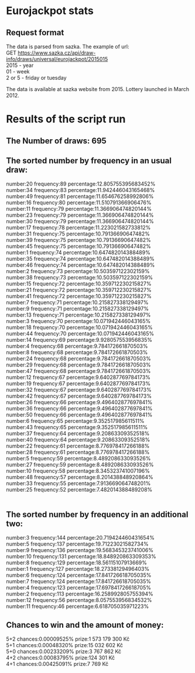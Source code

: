 Eurojackpot stats
====================================
Request format
---
The data is parsed from sazka. The example of url:  
GET https://www.sazka.cz/api/draw-info/draws/universal/eurojackpot/2015015  
2015 - year  
01 - week       
2 or 5 - friday or tuesday  

The data is available at sazka website from 2015. Lottery launched in March 2012.  

Results of the script run
=======
The Number of draws: 695
---
The sorted number by frequency in an usual draw:
---
number:20 frequency:89 percentage:12.805755395683452%  
number:34 frequency:83 percentage:11.942446043165468%  
number:49 frequency:81 percentage:11.654676258992806%  
number:16 frequency:80 percentage:11.510791366906476%  
number:11 frequency:79 percentage:11.366906474820144%  
number:23 frequency:79 percentage:11.366906474820144%  
number:30 frequency:79 percentage:11.366906474820144%  
number:17 frequency:78 percentage:11.223021582733812%  
number:31 frequency:75 percentage:10.79136690647482%  
number:39 frequency:75 percentage:10.79136690647482%  
number:45 frequency:75 percentage:10.79136690647482%  
number:1 frequency:74 percentage:10.647482014388489%  
number:35 frequency:74 percentage:10.647482014388489%  
number:46 frequency:74 percentage:10.647482014388489%  
number:2 frequency:73 percentage:10.503597122302159%  
number:38 frequency:73 percentage:10.503597122302159%  
number:15 frequency:72 percentage:10.359712230215827%  
number:21 frequency:72 percentage:10.359712230215827%  
number:41 frequency:72 percentage:10.359712230215827%  
number:7 frequency:71 percentage:10.215827338129497%  
number:9 frequency:71 percentage:10.215827338129497%  
number:13 frequency:71 percentage:10.215827338129497%  
number:3 frequency:70 percentage:10.071942446043165%  
number:18 frequency:70 percentage:10.071942446043165%  
number:44 frequency:70 percentage:10.071942446043165%  
number:14 frequency:69 percentage:9.928057553956835%  
number:4 frequency:68 percentage:9.784172661870503%  
number:8 frequency:68 percentage:9.784172661870503%  
number:24 frequency:68 percentage:9.784172661870503%  
number:29 frequency:68 percentage:9.784172661870503%  
number:47 frequency:68 percentage:9.784172661870503%  
number:12 frequency:67 percentage:9.640287769784173%  
number:19 frequency:67 percentage:9.640287769784173%  
number:32 frequency:67 percentage:9.640287769784173%  
number:42 frequency:67 percentage:9.640287769784173%  
number:26 frequency:66 percentage:9.496402877697841%  
number:36 frequency:66 percentage:9.496402877697841%  
number:50 frequency:66 percentage:9.496402877697841%  
number:6 frequency:65 percentage:9.352517985611511%  
number:43 frequency:65 percentage:9.352517985611511%  
number:37 frequency:64 percentage:9.20863309352518%  
number:40 frequency:64 percentage:9.20863309352518%  
number:22 frequency:61 percentage:8.776978417266188%  
number:28 frequency:61 percentage:8.776978417266188%  
number:5 frequency:59 percentage:8.489208633093526%  
number:27 frequency:59 percentage:8.489208633093526%  
number:10 frequency:58 percentage:8.345323741007196%  
number:48 frequency:57 percentage:8.201438848920864%  
number:33 frequency:55 percentage:7.913669064748201%  
number:25 frequency:52 percentage:7.482014388489208%  
<br />

The sorted number by frequency in an additional two:
---
number:3 frequency:144 percentage:20.719424460431654%  
number:5 frequency:137 percentage:19.71223021582734%  
number:9 frequency:136 percentage:19.568345323741006%  
number:10 frequency:131 percentage:18.848920863309353%  
number:8 frequency:129 percentage:18.56115107913669%  
number:1 frequency:127 percentage:18.27338129496403%  
number:6 frequency:124 percentage:17.841726618705035%  
number:7 frequency:124 percentage:17.841726618705035%  
number:4 frequency:123 percentage:17.697841726618705%  
number:2 frequency:113 percentage:16.258992805755394%  
number:12 frequency:56 percentage:8.057553956834532%  
number:11 frequency:46 percentage:6.618705035971223%

Chances to win and the amount of money:  
---
5+2 chances:0.00009525% prize:1 573 179 300 Kč  
5+1 chances:0.00048320% prize:15 032 602 Kč  
5+0 chances:0.00233209% prize:3 767 862 Kč  
4+2 chances:0.00083795% prize:124 301 Kč  
4+1 chances:0.00425091% prize:7 769 Kč  